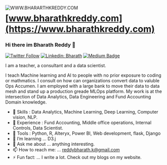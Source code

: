 <a href="https://www.bharathkreddy.com"><img align="left" src="https://i.imgur.com/axjt3Qe.png" alt="WWW.BHARARTHKREDDY.COM" title="www.bharathkreddy.com"></a>
# [www.bharathkreddy.com](https://www.bharathkreddy.com)

### Hi there im Bharath Reddy 👋


   [![Twitter Follow](https://img.shields.io/twitter/follow/Bharath95440790?label=Bharath&style=social)](https://twitter.com/Bharath95440790)
   [![Linkedin: Bharath](https://img.shields.io/badge/-Bharath%20Reddy-blue?style=flat-square&logo=Linkedin&logoColor=white&link=https://www.linkedin.com/in/bharath-k-reddy/)](https://www.linkedin.com/in/bharath-k-reddy/)
   [![Medium Badge](https://img.shields.io/badge/-Bharath-000000?style=flat&labelColor=000000&logo=Medium&link=https://medium.com/@reddybharath.k)](https://medium.com/@reddybharath.k)


I am a teacher, a consultant and a data scientist. 


I teach Machine learning and AI to people with no prior exposure to coding or mathmatics. I consult on how can organizations convert data to valuble Ops Accumen. I am employed with a large bank to move their data to data mesh and stand up a production greade MLOps platform. My work is at the intersection of Data Analytics, Data Engineering and Fund Accounting Domain knowledge.



- 🔭 Skills : Data Analytics, Machine Learning, Deep Learning, Computer vision, NLP.
- 🌱 Experience : Fund Accounting, Middle office operations, Internal Controls, Data Scientist.
- 👯 Tools : Python, R, Alteryx, Power BI, Web development, flask, Django
- 🤔 I’m learning ... D3.j 
- 💬 Ask me about ... anything interesting.
- 📫 How to reach me: ... reddybharath.k@gmail.com
- ⚡ Fun fact: ... I write a lot. Check out my blogs on my website.

